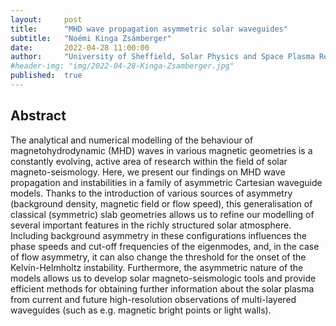 ```yaml
---
layout:     post
title:      "MHD wave propagation asymmetric solar waveguides"
subtitle:   "Noémi Kinga Zsámberger"
date:       2022-04-28 11:00:00
author:     "University of Sheffield, Solar Physics and Space Plasma Research Centre, United Kingdom"
#header-img: "img/2022-04-28-Kinga-Zsamberger.jpg"
published:  true
---
```


## Abstract
The analytical and numerical modelling of the behaviour of magnetohydrodynamic (MHD) waves in various magnetic geometries is a constantly evolving, active area of research within the field of solar magneto-seismology. Here, we present our findings on MHD wave propagation and instabilities in a family of asymmetric Cartesian waveguide models. Thanks to the introduction of various sources of asymmetry (background density, magnetic field or flow speed), this generalisation of classical (symmetric) slab geometries allows us to refine our modelling of several important features in the richly structured solar atmosphere. Including background asymmetry in these configurations influences the phase speeds and cut-off frequencies of the eigenmodes, and, in the case of flow asymmetry, it can also change the threshold for the onset of the Kelvin-Helmholtz instability. Furthermore, the asymmetric nature of the models allows us to develop solar magneto-seismologic tools and provide efficient methods for obtaining further information about the solar plasma from current and future high-resolution observations of multi-layered waveguides (such as e.g. magnetic bright points or light walls).
